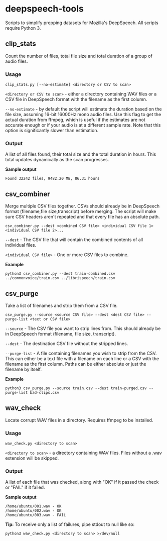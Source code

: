 # deepspeech-tools

Scripts to simplify prepping datasets for Mozilla's DeepSpeech. All scripts require Python 3.

## clip_stats

Count the number of files, total file size and total duration of a group of audio files.

### Usage

~~~~
clip_stats.py [--no-estimate] <directory or CSV to scan>
~~~~

`<directory or CSV to scan>` - either a directory containing WAV files or a CSV file in DeepSpeech format with the filename as the first column.

`--no-estimate` - by default the script will estimate the duration based on the file size, assuming 16-bit 16000Hz mono audio files. Use this flag to get the actual duration from ffmpeg, which is useful if the estimates are not accurate enough or if your audio is at a different sample rate. Note that this option is significantly slower than estimation.

### Output

A list of all files found, their total size and the total duration in hours. This total updates dynamically as the scan progresses.

**Sample output**

~~~~
Found 32242 files, 9482.20 MB, 86.31 hours 
~~~~

## csv_combiner

Merge multiple CSV files together. CSVs should already be in DeepSpeech format (filename,file size,transcript) before merging. The script will make sure CSV headers aren't repeated and that every file has an absolute path.

~~~~
csv_combiner.py --dest <combined CSV file> <individual CSV file 1> <individual CSV file 2>...
~~~~

`--dest` - The CSV file that will contain the combined contents of all individual files.

`<individual CSV file>` - One or more CSV files to combine.

**Example**

~~~~ 
python3 csv_combiner.py --dest train-combined.csv ../commonvoice/train.csv ../librispeech/train.csv
~~~~

## csv_purge

Take a list of filenames and strip them from a CSV file.

~~~~
csv_purge.py --source <source CSV file> --dest <dest CSV file> --purge-list <text or CSV file>
~~~~

`--source` - The CSV file you want to strip lines from. This should already be in DeepSpeech format (filename, file size, transcript).

`--dest` - The destination CSV file without the stripped lines.

`--purge-list` - A file containing filenames you wish to strip from the CSV. This can either be a text file with a filename on each line or a CSV with the filename as the first column. Paths can be either absolute or just the filename by itself.

**Example**

~~~~ 
python3 csv_purge.py --source train.csv --dest train-purged.csv --purge-list bad-clips.csv
~~~~

## wav_check

Locate corrupt WAV files in a directory. Requires ffmpeg to be installed.

### Usage

~~~~
wav_check.py <directory to scan>
~~~~

`<directory to scan>` - a directory containing WAV files. Files without a .wav extension will be skipped.

### Output

A list of each file that was checked, along with "OK" if it passed the check or "FAIL" if it failed.

**Sample output**

~~~~
/home/ubuntu/001.wav - OK
/home/ubuntu/002.wav - OK
/home/ubuntu/003.wav - FAIL
~~~~

**Tip:** To receive only a list of failures, pipe stdout to null like so:
~~~~
python3 wav_check.py <directory to scan> >/dev/null
~~~~
